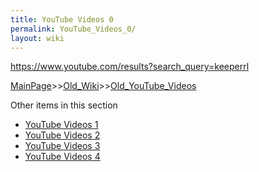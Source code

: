 ```yaml
---
title: YouTube Videos 0
permalink: YouTube_Videos_0/
layout: wiki
---
```

https://www.youtube.com/results?search_query=keeperrl

[MainPage](/keeperrl_wiki/ "wikilink")>>[Old_Wiki](/keeperrl_wiki/Old_Wiki "wikilink")>>[Old_YouTube_Videos](/keeperrl_wiki/Old_YouTube_Videos "wikilink")

Other items in this section
-    [YouTube Videos 1](/keeperrl_wiki/YouTube_Videos_1 "wikilink")
-    [YouTube Videos 2](/keeperrl_wiki/YouTube_Videos_2 "wikilink")
-    [YouTube Videos 3](/keeperrl_wiki/YouTube_Videos_3 "wikilink")
-    [YouTube Videos 4](/keeperrl_wiki/YouTube_Videos_4 "wikilink")
